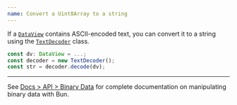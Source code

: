 ```yaml
---
name: Convert a Uint8Array to a string
---
```


If a [`DataView`](https://developer.mozilla.org/en-US/docs/Web/JavaScript/Reference/Global_Objects/DataView) contains ASCII-encoded text, you can convert it to a string using the [`TextDecoder`](https://developer.mozilla.org/en-US/docs/Web/API/TextDecoder) class.

```ts
const dv: DataView = ...;
const decoder = new TextDecoder();
const str = decoder.decode(dv);
```

---

See [Docs > API > Binary Data](/docs/api/binary-data#conversion) for complete documentation on manipulating binary data with Bun.
